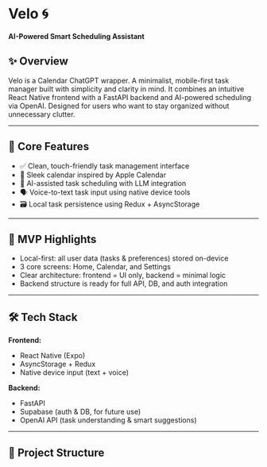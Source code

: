 # Velo 🌀  
**AI-Powered Smart Scheduling Assistant**

## ✨ Overview  
Velo is a Calendar ChatGPT wrapper. A minimalist, mobile-first task manager built with simplicity and clarity in mind. It combines an intuitive React Native frontend with a FastAPI backend and AI-powered scheduling via OpenAI. Designed for users who want to stay organized without unnecessary clutter. 

---

## 🔧 Core Features
- ✅ Clean, touch-friendly task management interface  
- 📆 Sleek calendar inspired by Apple Calendar  
- 🧠 AI-assisted task scheduling with LLM integration  
- 🗣️ Voice-to-text task input using native device tools  
- 🗃️ Local task persistence using Redux + AsyncStorage

---

## 🚀 MVP Highlights
- Local-first: all user data (tasks & preferences) stored on-device  
- 3 core screens: Home, Calendar, and Settings  
- Clear architecture: frontend = UI only, backend = minimal logic  
- Backend structure is ready for full API, DB, and auth integration

---

## 🛠️ Tech Stack
**Frontend:**  
- React Native (Expo)  
- AsyncStorage + Redux  
- Native device input (text + voice)  

**Backend:**  
- FastAPI  
- Supabase (auth & DB, for future use)  
- OpenAI API (task understanding & smart suggestions)

---

## 📁 Project Structure

